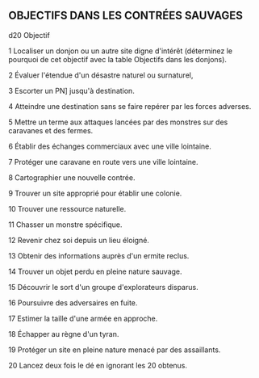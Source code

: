 ## OBJECTIFS DANS LES CONTRÉES SAUVAGES

d20 Objectif

1 Localiser un donjon ou un autre site digne d'intérêt
(déterminez le pourquoi de cet objectif avec la table
Objectifs dans les donjons).

2 Évaluer l'étendue d'un désastre naturel ou surnaturel,

3 Escorter un PN] jusqu'à destination.

4 Atteindre une destination sans se faire repérer par les
forces adverses.

5 Mettre un terme aux attaques lancées par des
monstres sur des caravanes et des fermes.

6 Établir des échanges commerciaux avec une ville lointaine.

7 Protéger une caravane en route vers une ville lointaine.

8  Cartographier une nouvelle contrée.

9 Trouver un site approprié pour établir une colonie.

10 Trouver une ressource naturelle.

11 Chasser un monstre spécifique.

12 Revenir chez soi depuis un lieu éloigné.

13 Obtenir des informations auprès d'un ermite reclus.

14 Trouver un objet perdu en pleine nature sauvage.

15 Découvrir le sort d'un groupe d'explorateurs disparus.

16 Poursuivre des adversaires en fuite.

17 Estimer la taille d'une armée en approche.

18  Échapper au règne d'un tyran.

19 Protéger un site en pleine nature menacé par des
assaillants.

20 Lancez deux fois le dé en ignorant les 20 obtenus.
